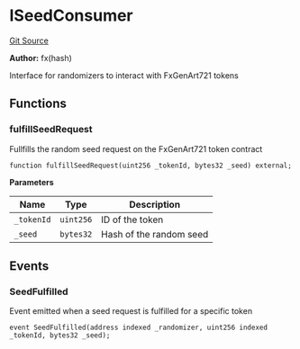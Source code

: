 # ISeedConsumer
[Git Source](https://github.com/fxhash/fxhash-evm-contracts/blob/7502dc47d919e0bb1248e7f953c914adde69d025/src/interfaces/ISeedConsumer.sol)

**Author:**
fx(hash)

Interface for randomizers to interact with FxGenArt721 tokens


## Functions
### fulfillSeedRequest

Fullfills the random seed request on the FxGenArt721 token contract


```solidity
function fulfillSeedRequest(uint256 _tokenId, bytes32 _seed) external;
```
**Parameters**

|Name|Type|Description|
|----|----|-----------|
|`_tokenId`|`uint256`|ID of the token|
|`_seed`|`bytes32`|Hash of the random seed|


## Events
### SeedFulfilled
Event emitted when a seed request is fulfilled for a specific token


```solidity
event SeedFulfilled(address indexed _randomizer, uint256 indexed _tokenId, bytes32 _seed);
```

